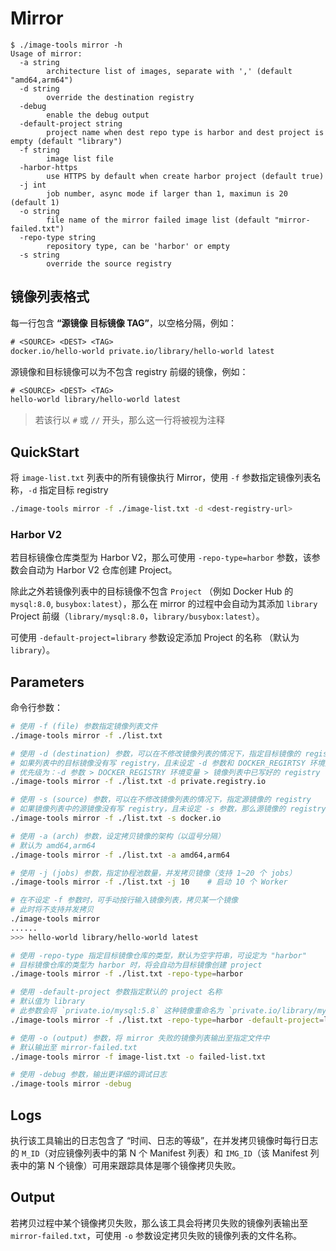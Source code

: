 # Mirror

```console
$ ./image-tools mirror -h
Usage of mirror:
  -a string
        architecture list of images, separate with ',' (default "amd64,arm64")
  -d string
        override the destination registry
  -debug
        enable the debug output
  -default-project string
        project name when dest repo type is harbor and dest project is empty (default "library")
  -f string
        image list file
  -harbor-https
        use HTTPS by default when create harbor project (default true)
  -j int
        job number, async mode if larger than 1, maximun is 20 (default 1)
  -o string
        file name of the mirror failed image list (default "mirror-failed.txt")
  -repo-type string
        repository type, can be 'harbor' or empty
  -s string
        override the source registry
```
## 镜像列表格式

每一行包含 **“源镜像 目标镜像 TAG”**，以空格分隔，例如：

```txt
# <SOURCE> <DEST> <TAG>
docker.io/hello-world private.io/library/hello-world latest
```

源镜像和目标镜像可以为不包含 registry 前缀的镜像，例如：

```txt
# <SOURCE> <DEST> <TAG>
hello-world library/hello-world latest
```

> 若该行以 `#` 或 `//` 开头，那么这一行将被视为注释

## QuickStart

将 `image-list.txt` 列表中的所有镜像执行 Mirror，使用 `-f` 参数指定镜像列表名称，`-d` 指定目标 registry

```sh
./image-tools mirror -f ./image-list.txt -d <dest-registry-url>
```

### Harbor V2

若目标镜像仓库类型为 Harbor V2，那么可使用 `-repo-type=harbor` 参数，该参数会自动为 Harbor V2 仓库创建 Project。

除此之外若镜像列表中的目标镜像不包含 `Project` （例如 Docker Hub 的 `mysql:8.0`, `busybox:latest`），那么在 mirror 的过程中会自动为其添加 `library` Project 前缀（`library/mysql:8.0`，`library/busybox:latest`）。

可使用 `-default-project=library` 参数设定添加 Project 的名称 （默认为 `library`）。

## Parameters

命令行参数：

```sh
# 使用 -f (file) 参数指定镜像列表文件
./image-tools mirror -f ./list.txt

# 使用 -d (destination) 参数，可以在不修改镜像列表的情况下，指定目标镜像的 registry
# 如果列表中的目标镜像没有写 registry，且未设定 -d 参数和 DOCKER_REGIRTSY 环境变量，那么目标镜像的 registry 会被设定为默认的 docker.io
# 优先级为：-d 参数 > DOCKER_REGISTRY 环境变量 > 镜像列表中已写好的 registry
./image-tools mirror -f ./list.txt -d private.registry.io

# 使用 -s (source) 参数，可以在不修改镜像列表的情况下，指定源镜像的 registry
# 如果镜像列表中的源镜像没有写 registry，且未设定 -s 参数，那么源镜像的 registry 会被设定为默认的 docker.io
./image-tools mirror -f ./list.txt -s docker.io

# 使用 -a (arch) 参数，设定拷贝镜像的架构（以逗号分隔）
# 默认为 amd64,arm64
./image-tools mirror -f ./list.txt -a amd64,arm64

# 使用 -j (jobs) 参数，指定协程池数量，并发拷贝镜像（支持 1~20 个 jobs）
./image-tools mirror -f ./list.txt -j 10    # 启动 10 个 Worker

# 在不设定 -f 参数时，可手动按行输入镜像列表，拷贝某一个镜像
# 此时将不支持并发拷贝
./image-tools mirror
......
>>> hello-world library/hello-world latest

# 使用 -repo-type 指定目标镜像仓库的类型，默认为空字符串，可设定为 "harbor"
# 目标镜像仓库的类型为 harbor 时，将会自动为目标镜像创建 project
./image-tools mirror -f ./list.txt -repo-type=harbor

# 使用 -default-project 参数指定默认的 project 名称
# 默认值为 library
# 此参数会将 `private.io/mysql:5.8` 这种镜像重命名为 `private.io/library/mysql:5.8`
./image-tools mirror -f ./list.txt -repo-type=harbor -default-project=library

# 使用 -o (output) 参数，将 mirror 失败的镜像列表输出至指定文件中
# 默认输出至 mirror-failed.txt
./image-tools mirror -f image-list.txt -o failed-list.txt

# 使用 -debug 参数，输出更详细的调试日志
./image-tools mirror -debug
```

## Logs

执行该工具输出的日志包含了 “时间、日志的等级”，在并发拷贝镜像时每行日志的 `M_ID`（对应镜像列表中的第 N 个 Manifest 列表）和 `IMG_ID`（该 Manifest 列表中的第 N 个镜像）可用来跟踪具体是哪个镜像拷贝失败。

## Output

若拷贝过程中某个镜像拷贝失败，那么该工具会将拷贝失败的镜像列表输出至 `mirror-failed.txt`，可使用 `-o` 参数设定拷贝失败的镜像列表的文件名称。
